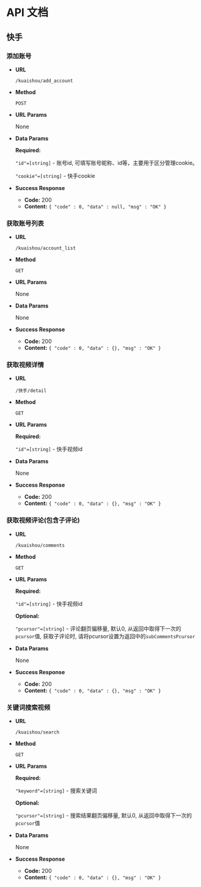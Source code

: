# API 文档

## 快手

### 添加账号

- **URL**

  `/kuaishou/add_account`

- **Method**

  `POST`

- **URL Params**

  None

- **Data Params**

  **Required:**

  `"id"=[string]` - 账号id, 可填写账号昵称、id等，主要用于区分管理cookie。

  `"cookie"=[string]` - 快手cookie

- **Success Response**

  - **Code:** 200
  - **Content:** `{ "code" : 0, "data" : null, "msg" : "OK" }`

### 获取账号列表

- **URL**

  `/kuaishou/account_list`

- **Method**

  `GET`

- **URL Params**

  None

- **Data Params**

  None

- **Success Response**

  - **Code:** 200
  - **Content:** `{ "code" : 0, "data" : {}, "msg" : "OK" }`

### 获取视频详情

- **URL**

  `/快手/detail`

- **Method**

  `GET`

- **URL Params**

  **Required:**

  `"id"=[string]` - 快手视频id

- **Data Params**

  None

- **Success Response**

  - **Code:** 200
  - **Content:** `{ "code" : 0, "data" : {}, "msg" : "OK" }`

### 获取视频评论(包含子评论)

- **URL**

  `/kuaishou/comments`

- **Method**

  `GET`

- **URL Params**

  **Required:**

  `"id"=[string]` - 快手视频id

  **Optional:**

  `"pcursor"=[string]` - 评论翻页偏移量, 默认0, 从返回中取得下一次的`pcursor`值, 获取子评论时, 请将pcursor设置为返回中的`subCommentsPcursor`

- **Data Params**

  None

- **Success Response**

  - **Code:** 200
  - **Content:** `{ "code" : 0, "data" : {}, "msg" : "OK" }`

### 关键词搜索视频

- **URL**

  `/kuaishou/search`

- **Method**

  `GET`

- **URL Params**

  **Required:**

  `"keyword"=[string]` - 搜索关键词

  **Optional:**

  `"pcursor"=[string]` - 搜索结果翻页偏移量, 默认0, 从返回中取得下一次的`pcursor`值

- **Data Params**

  None

- **Success Response**

  - **Code:** 200
  - **Content:** `{ "code" : 0, "data" : {}, "msg" : "OK" }`
  